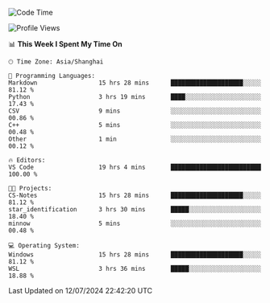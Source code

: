 <!--START_SECTION:waka-->
![Code Time](http://img.shields.io/badge/Code%20Time-1%2C842%20hrs%2047%20mins-blue)

![Profile Views](http://img.shields.io/badge/Profile%20Views-5-blue)

📊 **This Week I Spent My Time On** 

```text
🕑︎ Time Zone: Asia/Shanghai

💬 Programming Languages: 
Markdown                 15 hrs 28 mins      ████████████████████░░░░░   81.12 % 
Python                   3 hrs 19 mins       ████░░░░░░░░░░░░░░░░░░░░░   17.43 % 
CSV                      9 mins              ░░░░░░░░░░░░░░░░░░░░░░░░░   00.86 % 
C++                      5 mins              ░░░░░░░░░░░░░░░░░░░░░░░░░   00.48 % 
Other                    1 min               ░░░░░░░░░░░░░░░░░░░░░░░░░   00.12 % 

🔥 Editors: 
VS Code                  19 hrs 4 mins       █████████████████████████   100.00 % 

🐱‍💻 Projects: 
CS-Notes                 15 hrs 28 mins      ████████████████████░░░░░   81.12 % 
star_identification      3 hrs 30 mins       █████░░░░░░░░░░░░░░░░░░░░   18.40 % 
minnow                   5 mins              ░░░░░░░░░░░░░░░░░░░░░░░░░   00.48 % 

💻 Operating System: 
Windows                  15 hrs 28 mins      ████████████████████░░░░░   81.12 % 
WSL                      3 hrs 36 mins       █████░░░░░░░░░░░░░░░░░░░░   18.88 % 
```


 Last Updated on 12/07/2024 22:42:20 UTC
<!--END_SECTION:waka-->